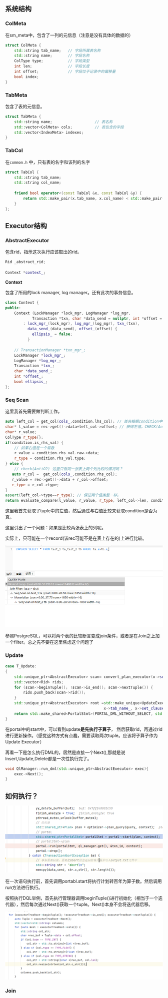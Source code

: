 ## 系统结构

### ColMeta

在sm_meta中，包含了一列的元信息（注意是没有具体的数据的）

```C++
struct ColMeta {
    std::string tab_name;   // 字段所属表名称
    std::string name;       // 字段名称
    ColType type;           // 字段类型
    int len;                // 字段长度
    int offset;             // 字段位于记录中的偏移量
    bool index;     
}
```

### TabMeta

包含了表的元信息。

```C++
struct TabMeta {
    std::string name;                   // 表名称
    std::vector<ColMeta> cols;          // 表包含的字段
    std::vector<IndexMeta> indexes; 
}
```

### TabCol

在`common.h` 中，只有表的名字和该列的名字

```C++
struct TabCol {
    std::string tab_name;
    std::string col_name;

    friend bool operator<(const TabCol &x, const TabCol &y) {
        return std::make_pair(x.tab_name, x.col_name) < std::make_pair(y.tab_name, y.col_name);
    }
};
```

## Executor结构

### AbstractExecutor

包含rid，指示这次执行应该取出的rid。



```C++
Rid _abstract_rid;

Context *context_;
```

**Context**

包含了所用的lock manager, log manager。还有此次的事务信息。

```C++
class Context {
public:
    Context (LockManager *lock_mgr, LogManager *log_mgr, 
            Transaction *txn, char *data_send = nullptr, int *offset = &const_offset)
        : lock_mgr_(lock_mgr), log_mgr_(log_mgr), txn_(txn),
          data_send_(data_send), offset_(offset) {
            ellipsis_ = false;
          }

    // TransactionManager *txn_mgr_;
    LockManager *lock_mgr_;
    LogManager *log_mgr_;
    Transaction *txn_;
    char *data_send_;
    int *offset_;
    bool ellipsis_;
};
```

### Seq Scan

这里我首先需要做判断工作。

```C++
auto left_col = get_col(cols_,condition.lhs_col); // 首先根据condition中，左侧列的名字，来获取该列的数据
char* l_value = rec->get()->data+left_col->offset; // 获得左值。CHECK(AntiO2) 这里左值一定是常量吗？有没有可能两边都是常数。
char* r_value;
ColType r_type{};
if(condition.is_rhs_val) {
    // 如果右值是一个常数
    r_value = condition.rhs_val.raw->data;
    r_type = condition.rhs_val.type;
} else {
    // check(AntiO2) 这里只有同一张表上两个列比较的情况吗？
   auto r_col =  get_col(cols_,condition.rhs_col);
   r_value = rec->get()->data + r_col->offset;
   r_type = r_col->type;
}
assert(left_col->type==r_type); // 保证两个值类型一样。
return evaluate_compare(l_value, r_value, r_type, left_col->len, condition.op); 
```

这里我首先获取了tuple中的左值，然后通过与右值比较来获取condition是否为真。

这里引出了一个问题：如果是比较两张表上的列呢。

实际上，只可能在一个record(该rec可能不是在表上存在的)上进行比较。

![image-20230714224109962](./Executor.assets/image-20230714224109962.png)

参照PostgreSQL，可以将两个表的比较断言变成join条件，或者是在Join之上加一个filter。总之先不要在这里焦虑这个问题了

### Update

```C++
case T_Update:
{
    std::unique_ptr<AbstractExecutor> scan= convert_plan_executor(x->subplan_, context);
    std::vector<Rid> rids;
    for (scan->beginTuple(); !scan->is_end(); scan->nextTuple()) {
        rids.push_back(scan->rid());
    }
    std::unique_ptr<AbstractExecutor> root =std::make_unique<UpdateExecutor>(sm_manager_, 
                                            x->tab_name_, x->set_clauses_, x->conds_, rids, context);
    return std::make_shared<PortalStmt>(PORTAL_DML_WITHOUT_SELECT, std::vector<TabCol>(), std::move(root), plan);
}


```

在portal中的start中，可以看到update**是先执行子算子**， 然后获取rid，再通过rid进行更新操作。（感觉这种方式有点蠢，需要读取两次tuple。应该将子算子作为Update Executor）



再看一下是怎么执行DML的，居然是直接一个Next(),那就是说Insert,Update,Delete都是一次性执行完了。

```C++
void QlManager::run_dml(std::unique_ptr<AbstractExecutor> exec){
    exec->Next();
}
```

## 如何执行？

![image-20230715171705187](./Executor.assets/image-20230715171705187.png)

在一次语句执行前，首先调用portabl.start将执行计划转百年为算子数。然后调用run方法进行执行。

按照执行DQL举例，首先执行管理器调用beginTuple()进行初始化（相当于一个迭代器），然后每次通过Next()获取一个tuple。Next()本身不会将迭代器后移。

![image-20230715171940456](./Executor.assets/image-20230715171940456.png)

### Join

